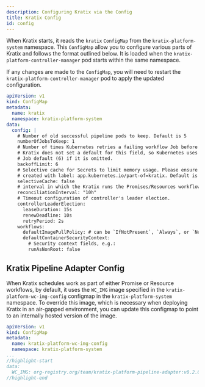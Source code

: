 ```yaml
---
description: Configuring Kratix via the Config
title: Kratix Config
id: config
---
```


When Kratix starts, it reads the `kratix` `ConfigMap` from the
`kratix-platform-system` namespace. This `ConfigMap` allow you to configure
various parts of Kratix and follows the format outlined below. It is loaded when
the `kratix-platform-controller-manager` pod starts within the same namespace.

If any changes are made to the `ConfigMap`, you will need to restart the
`kratix-platform-controller-manager` pod to apply the updated configuration.



```yaml
apiVersion: v1
kind: ConfigMap
metadata:
  name: kratix
  namespace: kratix-platform-system
data:
  config: |
    # Number of old successful pipeline pods to keep. Default is 5
    numberOfJobsToKeep: 1
    # Number of times Kubernetes retries a failing workflow Job before marking it failed.
    # Kratix does not set a default for this field, so Kubernetes uses its own
    # Job default (6) if it is omitted.
    backoffLimit: 6
    # Selective cache for Secrets to limit memory usage. Please ensure Secrets used by Kratix are
    # created with label: app.kubernetes.io/part-of=kratix. Default is false.
    selectiveCache: false
    # interval in which the Kratix runs the Promises/Resources workflows 
    reconciliationInterval: "10h"
    # Timeout configuration of controller's leader election.
    controllerLeaderElection:
      leaseDuration: 15s
      renewDeadline: 10s
      retryPeriod: 2s
    workflows:
      defaultImagePullPolicy: # can be `IfNotPresent`, `Always`, or `Never`
      defaultContainerSecurityContext:
        # Security context fields, e.g.:
        runAsNonRoot: false
```

## Kratix Pipeline Adapter Config

When Kratix schedules work as part of either Promise or Resource workflows,
by default, it uses the `WC_IMG` image specified in the
`kratix-platform-wc-img-config` configmap in the `kratix-platform-system` namespace. To
override this image, which is necessary when deploying Kratix in an air-gapped
environment, you can update this configmap to point to an internally hosted
version of the image.

```yaml
apiVersion: v1
kind: ConfigMap
metadata:
  name: kratix-platform-wc-img-config
  namespace: kratix-platform-system
...
//highlight-start
data:
  WC_IMG: org-registry.org/team/kratix-platform-pipeline-adapter:v0.2.0
//highlight-end
```